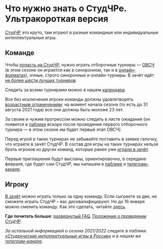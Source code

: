# Что нужно знать о СтудЧРе. Ультракороткая версия

[СтудЧР](https://vk.com/@chgk_student-studchr-wtf) это круто, там играют в разные командные или индивидуальные интеллектуальные игры.

## Команде

Чтобы [попасть на СтудЧР](https://vk.com/@chgk_student-kak-popast-na-studchr), нужно играть отборочные турниры — [ОВСЧ](https://vk.com/@chgk_student-ovsch-wtf) (в этом сезоне он играется как в синхронном, так и в [онлайн-форматах](https://vk.com/@chgk_student-asinhron-ovsch)), очные, строго синхронные и онлайн-турниры. В зачёт идёт [не более шести лучших турниров](https://vk.com/@chgk_student-otborochnye-bally-wtf).

Следить за всеми турнирами можно в нашем [календаре](https://vk.com/@chgk_student-kalendar).

Все без исключения игроки команды должны удовлетворять [возрастным ограничениям](https://vk.com/@chgk_student-vozrast-studchr): на момент начала сезона (то есть до 31 августа 2021 года) все они должны быть моложе 23 лет.

За своим и чужим прогрессом можно следить в листе ожидания (он появится в [паблике](https://vk.com/chgk_student) вскоре после проведения первого отборочного турнира — в этом сезоне им будет первый этап ОВСЧ).

Перед игрой в таких турнирах не забывайте поставить в заявке галочку, что играете в зачёт СтудЧР. В состав для игры на таких турнирах нельзя брать игроков из других команд, которые ранее уже [играли в зачёт](https://vk.com/@chgk_student-v-zachet-ili-ne-v-zachet).

Первые приглашения будут высланы, ориентировочно, в середине февраля, где будет сам СтудЧР, мы напишем в [паблике](https://vk.com/chgk_student) и [телеграм-канале](https://t.me/chgk_student_ru).

## Игроку

[В зачёт](https://vk.com/@chgk_student-v-zachet-ili-ne-v-zachet) можно играть только за одну команду. Если сыграете за две, не сможете играть СтудЧР – вас дисквалифицируют. Но до 16 января можно сменить команду. Как это сделать, читайте [здесь](https://vk.com/@chgk_student-2-komandy).

**Где почитать больше**: [развернутый FAQ](https://vk.com/@chgk_student-studchr-faq), [Положение о проведении СтудЧР](https://drive.google.com/file/d/1lR2C7aNHXHWPObhUpCpwTlyPojrEDyMj/view).

*За остальной информацией о сезона 2021/2022 следите в паблике [«Студенческие интеллектуальные игры в России»](https://vk.com/chgk_student) и в нашем же [телеграм-канале](https://t.me/chgk_student_ru).*
